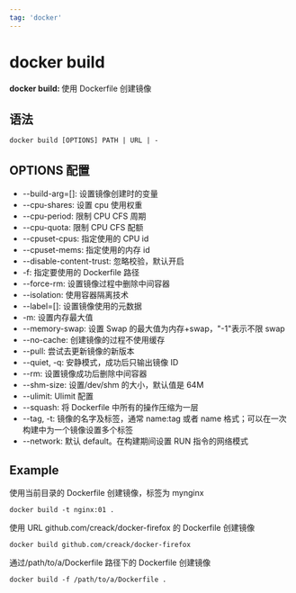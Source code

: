 ```yaml
---
tag: 'docker'
---
```


# docker build

<b>docker build: </b>使用 Dockerfile 创建镜像

## 语法

```
docker build [OPTIONS] PATH | URL | -
```

## OPTIONS 配置

- --build-arg=[]: 设置镜像创建时的变量
- --cpu-shares: 设置 cpu 使用权重
- --cpu-period: 限制 CPU CFS 周期
- --cpu-quota: 限制 CPU CFS 配额
- --cpuset-cpus: 指定使用的 CPU id
- --cpuset-mems: 指定使用的内存 id
- --disable-content-trust: 忽略校验，默认开启
- -f: 指定要使用的 Dockerfile 路径
- --force-rm: 设置镜像过程中删除中间容器
- --isolation: 使用容器隔离技术
- --label=[]: 设置镜像使用的元数据
- -m: 设置内存最大值
- --memory-swap: 设置 Swap 的最大值为内存+swap，"-1"表示不限 swap
- --no-cache: 创建镜像的过程不使用缓存
- --pull: 尝试去更新镜像的新版本
- --quiet, -q: 安静模式，成功后只输出镜像 ID
- --rm: 设置镜像成功后删除中间容器
- --shm-size: 设置/dev/shm 的大小，默认值是 64M
- --ulimit: Ulimit 配置
- --squash: 将 Dockerfile 中所有的操作压缩为一层
- --tag, -t: 镜像的名字及标签，通常 name:tag 或者 name 格式；可以在一次构建中为一个镜像设置多个标签
- --network: 默认 default。在构建期间设置 RUN 指令的网络模式

## Example

使用当前目录的 Dockerfile 创建镜像，标签为 mynginx

```
docker build -t nginx:01 .
```

使用 URL github.com/creack/docker-firefox 的 Dockerfile 创建镜像

```
docker build github.com/creack/docker-firefox
```

通过/path/to/a/Dockerfile 路径下的 Dockerfile 创建镜像

```
docker build -f /path/to/a/Dockerfile .
```

